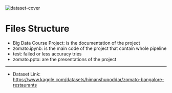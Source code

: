 ![dataset-cover](https://github.com/Engineer-mostafa/Zomato/assets/49917088/5a3ab707-2caf-4984-9199-e4ff587edc87)

# Files Structure
* Big Data Course Project: is the documentation of the project
* zomato.ipynb: is the main code of the project that contain whole pipeline
* test: failed or less accuracy tries
* zomato.pptx: are the presentations of the project

----
* Dataset Link: https://www.kaggle.com/datasets/himanshupoddar/zomato-bangalore-restaurants

